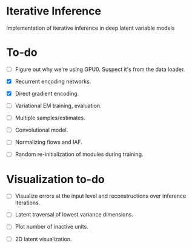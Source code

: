 # Iterative Inference
Implementation of iterative inference in deep latent variable models

# To-do
- [ ] Figure out why we're using GPU0. Suspect it's from the data loader.
- [x] Recurrent encoding networks.
- [x] Direct gradient encoding.
- [ ] Variational EM training, evaluation.
- [ ] Multiple samples/estimates.
- [ ] Convolutional model.
- [ ] Normalizing flows and IAF.
- [ ] Random re-initialization of modules during training.


# Visualization to-do
- [ ] Visualize errors at the input level and reconstructions over inference iterations.
- [ ] Latent traversal of lowest variance dimensions.
- [ ] Plot number of inactive units.
- [ ] 2D latent visualization.

